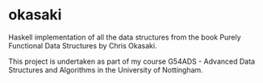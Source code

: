 # okasaki

Haskell implementation of all the data structures from the book Purely Functional Data Structures by Chris Okasaki.

This project is undertaken as part of my course G54ADS - Advanced Data Structures and Algorithms in the University of Nottingham.
